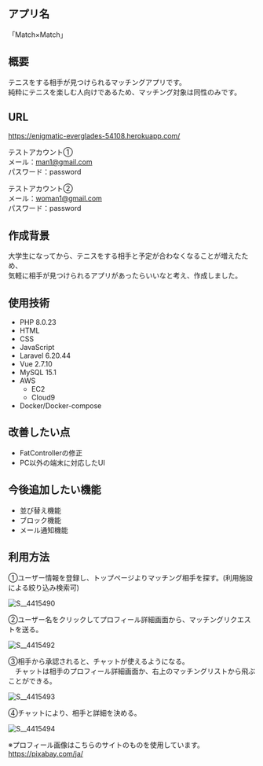 ## アプリ名 

「Match×Match」

## 概要

テニスをする相手が見つけられるマッチングアプリです。  
純粋にテニスを楽しむ人向けであるため、マッチング対象は同性のみです。

## URL

https://enigmatic-everglades-54108.herokuapp.com/

テストアカウント①  
メール：man1@gmail.com  
パスワード：password  
  
テストアカウント②  
メール：woman1@gmail.com  
パスワード：password  

## 作成背景

大学生になってから、テニスをする相手と予定が合わなくなることが増えたため、  
気軽に相手が見つけられるアプリがあったらいいなと考え、作成しました。


## 使用技術

- PHP 8.0.23
- HTML
- CSS
- JavaScript
- Laravel 6.20.44
- Vue 2.7.10
- MySQL 15.1
- AWS
  - EC2
  - Cloud9
- Docker/Docker-compose

## 改善したい点
- FatControllerの修正
- PC以外の端末に対応したUI

## 今後追加したい機能

- 並び替え機能
- ブロック機能
- メール通知機能

## 利用方法
①ユーザー情報を登録し、トップページよりマッチング相手を探す。(利用施設による絞り込み検索可)    
  
![S__4415490](https://user-images.githubusercontent.com/81620329/193409703-bc61f236-400c-419b-83f4-44f72cb50b18.jpg)

  
②ユーザー名をクリックしてプロフィール詳細画面から、マッチングリクエストを送る。   
  
![S__4415492](https://user-images.githubusercontent.com/81620329/193055065-e5d46fc4-9a62-4f2d-aead-366829d309a0.jpg)
  
  
③相手から承認されると、チャットが使えるようになる。  
　チャットは相手のプロフィール詳細画面か、右上のマッチングリストから飛ぶことができる。  
   
![S__4415493](https://user-images.githubusercontent.com/81620329/193055088-c9ab579d-3762-4885-ad7c-defb95de30ab.jpg)
  
  
④チャットにより、相手と詳細を決める。  
  
![S__4415494](https://user-images.githubusercontent.com/81620329/193055145-19bc380b-72e4-45a5-8a99-0bc90d12a10a.jpg)

※プロフィール画像はこちらのサイトのものを使用しています。https://pixabay.com/ja/
